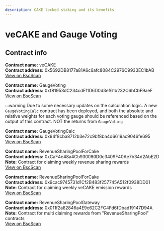 ```yaml
---
description: CAKE locked staking and its benefits
---
```


# veCAKE and Gauge Voting

## Contract info

**Contract name:** veCAKE\
**Contract address:** 0x5692DB8177a81A6c6afc8084C2976C9933EC1bAB\
[View on BscScan](https://bscscan.com/address/0x5692DB8177a81A6c6afc8084C2976C9933EC1bAB)

**Contract name:** GaugeVoting\
**Contract address:** 0xf81953dC234cdEf1D6D0d3ef61b232C6bCbF9aeF\
[View on BscScan](https://bscscan.com/address/0xf81953dC234cdEf1D6D0d3ef61b232C6bCbF9aeF)

:::warning
Due to some necessary updates on the calculation logic. A new `GaugeVotingCalc` contract has been deployed, and both the absolute and relative weights for each voting gauge should be referenced based on the output of this contract. NOT the returns from `GaugeVoting`

**Contract name:** GaugeVotingCalc\
**Contract address:** 0x94f8cba8712b3e72c9bf8ba4d6619ac9046fe695\
[View on BscScan](https://bscscan.com/address/0x94f8cba8712b3e72c9bf8ba4d6619ac9046fe695#readContract)

**Contract name:** RevenueSharingPoolForCake\
**Contract address:** 0xCaF4e48a4Cb930060D0c3409F40Ae7b34d2AbE2D\
**Note:** Contract for claiming weekly revenue sharing rewards\
[View on BscScan](https://bscscan.com/address/0xCaF4e48a4Cb930060D0c3409F40Ae7b34d2AbE2D)

**Contract name:** RevenueSharingPoolForCake\
**Contract address:** 0x9cac9745731d1Cf2B483f257745A512f0938DD01\
**Note:** Contract for claiming weekly veCAKE emission rewards\
[View on BscScan](https://bscscan.com/address/0x9cac9745731d1Cf2B483f257745A512f0938DD01)

**Contract name:** RevenueSharingPoolGateway\
**Contract address:** 0x011f2a82846a4E9c62C2FC4Fd6fDbad19147D94A\
**Note:** Contract for multi claiming rewards from "RevenueSharingPool" contracts\
[View on BscScan](https://bscscan.com/address/0x011f2a82846a4E9c62C2FC4Fd6fDbad19147D94A)
